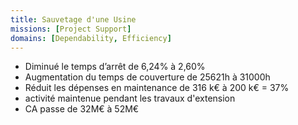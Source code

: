 ```yaml
---
title: Sauvetage d'une Usine
missions: [Project Support]
domains: [Dependability, Efficiency]
---
```

- Diminué le temps d’arrêt de 6,24% à 2,60%
- Augmentation du temps de couverture de 25621h à 31000h
- Réduit les dépenses en maintenance de 316 k€ à 200 k€ = 37%
- activité maintenue pendant les travaux d'extension
- CA passe de 32M€ à 52M€
